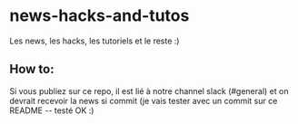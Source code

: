 # news-hacks-and-tutos
Les news, les hacks, les tutoriels et le reste :)

## How to:
Si vous publiez sur ce repo, il est lié à notre channel slack (#general) et on devrait recevoir la news si commit (je vais tester avec un commit sur ce README -- testé OK :)
